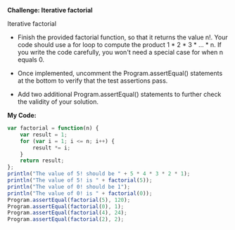 **Challenge: Iterative factorial**

Iterative factorial

* Finish the provided factorial function, so that it returns the value n!. Your code should use a for loop to compute the product 1 * 2 * 3 * ... * n. If you write the code carefully, you won't need a special case for when n equals 0.

* Once implemented, uncomment the Program.assertEqual() statements at the bottom to verify that the test assertions pass.

* Add two additional Program.assertEqual() statements to further check the validity of your solution.

**My Code:**
```javascript
var factorial = function(n) {
	var result = 1;
	for (var i = 1; i <= n; i++) {
		result *= i;
	}
	return result;
};
println("The value of 5! should be " + 5 * 4 * 3 * 2 * 1);
println("The value of 5! is " + factorial(5));
println("The value of 0! should be 1");
println("The value of 0! is " + factorial(0));
Program.assertEqual(factorial(5), 120);
Program.assertEqual(factorial(0), 1);
Program.assertEqual(factorial(4), 24);
Program.assertEqual(factorial(2), 2);
```
